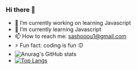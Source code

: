 ### Hi there 👋

- 🔭 I’m currently working on learning Javascript
- 🌱 I’m currently learning Javascript
- 📫 How to reach me: sashooou1@gmail.com
- ⚡ Fun fact: coding is fun :D
- ![Anurag's GitHub stats](https://github-readme-stats.vercel.app/api?username=sakinaa782&theme=dark&show_icons=true)
- [![Top Langs](https://github-readme-stats.vercel.app/api/top-langs/?username=sakinaa782&layout=compact)](https://github.com/anuraghazra/github-readme-stats)
